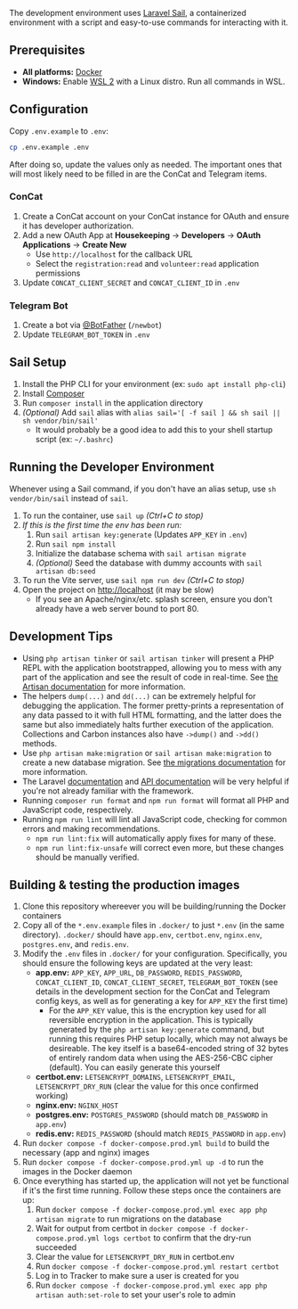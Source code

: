The development environment uses [Laravel Sail](https://laravel.com/docs/11.x/sail), a containerized environment with a script and easy-to-use commands for interacting with it.

## Prerequisites

-   **All platforms:** [Docker](https://www.docker.com/)
-   **Windows:** Enable [WSL 2](https://learn.microsoft.com/en-us/windows/wsl/install) with a Linux distro. Run all commands in WSL.

## Configuration

Copy `.env.example` to `.env`:

```bash
cp .env.example .env
```

After doing so, update the values only as needed.
The important ones that will most likely need to be filled in are the ConCat and Telegram items.

### ConCat

1. Create a ConCat account on your ConCat instance for OAuth and ensure it has developer authorization.
1. Add a new OAuth App at **Housekeeping** -> **Developers** -> **OAuth Applications** -> **Create New**
    - Use `http://localhost` for the callback URL
    - Select the `registration:read` and `volunteer:read` application permissions
1. Update `CONCAT_CLIENT_SECRET` and `CONCAT_CLIENT_ID` in `.env`

### Telegram Bot

1. Create a bot via [@BotFather](https://t.me/botfather) (`/newbot`)
1. Update `TELEGRAM_BOT_TOKEN` in `.env`

## Sail Setup

1. Install the PHP CLI for your environment (ex: `sudo apt install php-cli`)
1. Install [Composer](https://getcomposer.org/download/)
1. Run `composer install` in the application directory
1. _(Optional)_ Add `sail` alias with `alias sail='[ -f sail ] && sh sail || sh vendor/bin/sail'`
    - It would probably be a good idea to add this to your shell startup script (ex: `~/.bashrc`)

## Running the Developer Environment

Whenever using a Sail command, if you don't have an alias setup, use `sh vendor/bin/sail` instead of `sail`.

1. To run the container, use `sail up` _(Ctrl+C to stop)_
1. _If this is the first time the env has been run:_
    1. Run `sail artisan key:generate` (Updates `APP_KEY` in `.env`)
    1. Run `sail npm install`
    1. Initialize the database schema with `sail artisan migrate`
    1. _(Optional)_ Seed the database with dummy accounts with `sail artisan db:seed`
1. To run the Vite server, use `sail npm run dev` _(Ctrl+C to stop)_
1. Open the project on [http://localhost](http://localhost) (it may be slow)
    - If you see an Apache/nginx/etc. splash screen, ensure you don't already have a web server bound to port 80.

## Development Tips

-   Using `php artisan tinker` or `sail artisan tinker` will present a PHP REPL with the application bootstrapped, allowing you to mess with any part of the application and see the result of code in real-time. See [the Artisan documentation](https://laravel.com/docs/11.x/artisan#tinker) for more information.
-   The helpers `dump(...)` and `dd(...)` can be extremely helpful for debugging the application. The former pretty-prints a representation of any data passed to it with full HTML formatting, and the latter does the same but also immediately halts further execution of the application. Collections and Carbon instances also have `->dump()` and `->dd()` methods.
-   Use `php artisan make:migration` or `sail artisan make:migration` to create a new database migration. See [the migrations documentation](https://laravel.com/docs/11.x/migrations) for more information.
-   The Laravel [documentation](https://laravel.com/docs/11.x) and [API documentation](https://laravel.com/api/11.x/) will be very helpful if you're not already familiar with the framework.
-   Running `composer run format` and `npm run format` will format all PHP and JavaScript code, respectively.
-   Running `npm run lint` will lint all JavaScript code, checking for common errors and making recommendations.
    -   `npm run lint:fix` will automatically apply fixes for many of these.
    -   `npm run lint:fix-unsafe` will correct even more, but these changes should be manually verified.

## Building & testing the production images

1. Clone this repository whereever you will be building/running the Docker containers
1. Copy all of the `*.env.example` files in `.docker/` to just `*.env` (in the same directory).
   `.docker/` should have `app.env`, `certbot.env`, `nginx.env`, `postgres.env`, and `redis.env`.
1. Modify the `.env` files in `.docker/` for your configuration.
   Specifically, you should ensure the following keys are updated at the very least:
    - **app.env:** `APP_KEY`, `APP_URL`, `DB_PASSWORD`, `REDIS_PASSWORD`, `CONCAT_CLIENT_ID`, `CONCAT_CLIENT_SECRET`, `TELEGRAM_BOT_TOKEN` (see details in the development section for the ConCat and Telegram config keys, as well as for generating a key for `APP_KEY` the first time)
        - For the `APP_KEY` value, this is the encryption key used for all reversible encryption in the application.
          This is typically generated by the `php artisan key:generate` command, but running this requires PHP setup locally, which may not always be desireable.
          The key itself is a base64-encoded string of 32 bytes of entirely random data when using the AES-256-CBC cipher (default).
          You can easily generate this yourself
    - **certbot.env:** `LETSENCRYPT_DOMAINS`, `LETSENCRYPT_EMAIL`, `LETSENCRYPT_DRY_RUN` (clear the value for this once confirmed working)
    - **nginx.env:** `NGINX_HOST`
    - **postgres.env:** `POSTGRES_PASSWORD` (should match `DB_PASSWORD` in `app.env`)
    - **redis.env:** `REDIS_PASSWORD` (should match `REDIS_PASSWORD` in `app.env`)
1. Run `docker compose -f docker-compose.prod.yml build` to build the necessary (app and nginx) images
1. Run `docker compose -f docker-compose.prod.yml up -d` to run the images in the Docker daemon
1. Once everything has started up, the application will not yet be functional if it's the first time running.
   Follow these steps once the containers are up:
    1. Run `docker compose -f docker-compose.prod.yml exec app php artisan migrate` to run migrations on the database
    1. Wait for output from certbot in `docker compose -f docker-compose.prod.yml logs certbot` to confirm that the dry-run succeeded
    1. Clear the value for `LETSENCRYPT_DRY_RUN` in certbot.env
    1. Run `docker compose -f docker-compose.prod.yml restart certbot`
    1. Log in to Tracker to make sure a user is created for you
    1. Run `docker compose -f docker-compose.prod.yml exec app php artisan auth:set-role` to set your user's role to admin
